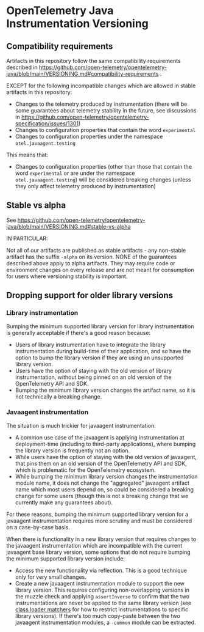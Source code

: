 # OpenTelemetry Java Instrumentation Versioning

## Compatibility requirements

Artifacts in this repository follow the same compatibility requirements described in
<https://github.com/open-telemetry/opentelemetry-java/blob/main/VERSIONING.md#compatibility-requirements>
.

EXCEPT for the following incompatible changes which are allowed in stable artifacts in this
repository:

- Changes to the telemetry produced by instrumentation
  (there will be some guarantees about telemetry stability in the future, see discussions
  in <https://github.com/open-telemetry/opentelemetry-specification/issues/1301>)
- Changes to configuration properties that contain the word `experimental`
- Changes to configuration properties under the namespace `otel.javaagent.testing`

This means that:

- Changes to configuration properties (other than those that contain the word `experimental`
  or are under the namespace `otel.javaagent.testing`) will be considered breaking changes
  (unless they only affect telemetry produced by instrumentation)

## Stable vs alpha

See <https://github.com/open-telemetry/opentelemetry-java/blob/main/VERSIONING.md#stable-vs-alpha>

IN PARTICULAR:

Not all of our artifacts are published as stable artifacts - any non-stable artifact has the suffix
`-alpha` on its version. NONE of the guarantees described above apply to alpha artifacts. They may
require code or environment changes on every release and are not meant for consumption for users
where versioning stability is important.

## Dropping support for older library versions

### Library instrumentation

Bumping the minimum supported library version for library instrumentation is generally acceptable
if there's a good reason because:

- Users of library instrumentation have to integrate the library instrumentation during build-time
  of their application, and so have the option to bump the library version if they are using an
  unsupported library version.
- Users have the option of staying with the old version of library instrumentation, without being
  pinned on an old version of the OpenTelemetry API and SDK.
- Bumping the minimum library version changes the artifact name, so it is not technically a breaking
  change.

### Javaagent instrumentation

The situation is much trickier for javaagent instrumentation:

- A common use case of the javaagent is applying instrumentation at deployment-time (including
  to third-party applications), where bumping the library version is frequently not an option.
- While users have the option of staying with the old version of javaagent, that pins them on
  an old version of the OpenTelemetry API and SDK, which is problematic for the OpenTelemetry
  ecosystem.
- While bumping the minimum library version changes the instrumentation module name, it does not
  change the "aggregated" javaagent artifact name which most users depend on, so could be considered
  a breaking change for some users (though this is not a breaking change that we currently make any
  guarantees about).

For these reasons, bumping the minimum supported library version for a javaagent instrumentation
requires more scrutiny and must be considered on a case-by-case basis.

When there is functionality in a new library version that requires changes to the javaagent
instrumentation which are incompatible with the current javaagent base library version, some options
that do not require bumping the minimum supported library version include:

- Access the new functionality via reflection. This is a good technique only for very small changes.
- Create a new javaagent instrumentation module to support the new library version. This requires
  configuring non-overlapping versions in the muzzle check and applying `assertInverse` to confirm
  that the two instrumentations are never be applied to the same library version (see
  [class loader matchers](https://github.com/open-telemetry/opentelemetry-java-instrumentation/blob/main/docs/contributing/writing-instrumentation-module.md#restrict-the-criteria-for-applying-the-instrumentation-by-extending-the-classloadermatcher-method)
  for how to restrict instrumentations to specific library versions). If there's too much copy-paste
  between the two javaagent instrumentation modules, a `-common` module can be extracted.
